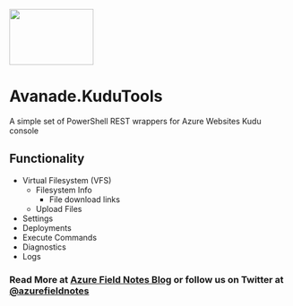 [Azure Field Notes Blog]: https://www.azurefieldnotes.com
[@azurefieldnotes]: https://twitter.com/azurefieldnotes
<img align='top,left' src="https://azurefieldnotesblog.blob.core.windows.net/wp-content/2016/11/pskudu.png"
    height=100 width=150/>

# Avanade.KuduTools
A simple set of PowerShell REST wrappers for Azure Websites Kudu console

## Functionality
* Virtual Filesystem (VFS)
    * Filesystem Info
        * File download links
    * Upload Files
* Settings
* Deployments
* Execute Commands
* Diagnostics
* Logs
### Read More at [Azure Field Notes Blog][] or follow us on Twitter at [@azurefieldnotes][]
